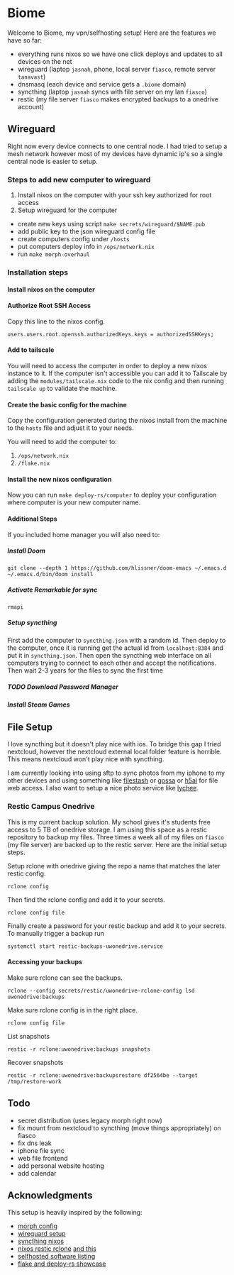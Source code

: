 # Biome

Welcome to Biome, my vpn/selfhosting setup!
Here are the features we have so far:
- everything runs nixos so we have one click deploys and updates to all devices on the net
- wireguard (laptop `jasnah`, phone, local server `fiasco`, remote server `tanavast`)
- dnsmasq (each device and service gets a `.biome` domain)
- syncthing (laptop `jasnah` syncs with file server on my lan `fiasco`)
- restic (my file server `fiasco` makes encrypted backups to a onedrive account)

## Wireguard

Right now every device connects to one central node. I had tried to setup a mesh network however most of my devices
have dynamic ip's so a single central node is easier to setup.

### Steps to add new computer to wireguard

1. Install nixos on the computer with your ssh key authorized for root access
2. Setup wireguard for the computer
  - create new keys using script `make secrets/wireguard/$NAME.pub`
  - add public key to the json wireguard config file
  - create computers config under `/hosts`
  - put computers deploy info in `/ops/network.nix`
  - run `make morph-overhaul`
  
### Installation steps

#### Install nixos on the computer

#### Authorize Root SSH Access
Copy this line to the nixos config.
```
users.users.root.openssh.authorizedKeys.keys = authorizedSSHKeys;
```
#### Add to tailscale
You will need to access the computer in order to deploy a new nixos instance to it.
If the computer isn't accessible you can add it to Tailscale by adding the `modules/tailscale.nix`
code to the nix config and then running `tailscale up` to validate the machine.

#### Create the basic config for the machine
Copy the configuration generated during the nixos install from the machine to the `hosts` file and
adjust it to your needs.

You will need to add the computer to:
1. `/ops/network.nix`
2. `/flake.nix`

#### Install the new nixos configuration
Now you can run `make deploy-rs/computer` to deploy your configuration where computer is your new computer name.

#### Additional Steps
If you included home manager you will also need to:

##### Install Doom

```
git clone --depth 1 https://github.com/hlissner/doom-emacs ~/.emacs.d
~/.emacs.d/bin/doom install
```

##### Activate Remarkable for sync
```
rmapi
```


##### Setup syncthing

First add the computer to `syncthing.json` with a random id.
Then deploy to the computer, once it is running get the actual id from `localhost:8384` and put it in `syncthing.json`.
Then open the syncthing web interface on all computers trying to connect to each other and accept the notifications.
Then wait 2-3 years for the files to sync the first time

##### TODO Download Password Manager

##### Install Steam Games

## File Setup

I love syncthing but it doesn't play nice with ios. To bridge this gap I tried nextcloud, however the nextcloud
external local folder feature is horrible. This means nextcloud won't play nice with syncthing.

I am currently looking into using sftp to sync photos from my iphone to
my other devices and using something like [filestash](https://www.filestash.app/) or [gossa](https://github.com/pldubouilh/gossa) or [h5ai](https://larsjung.de/h5ai/) for file web access.
I also want to setup a nice photo service like [lychee](https://lychee.electerious.com/).

### Restic Campus Onedrive

This is my current backup solution. My school gives it's students free access
to 5 TB of onedrive storage. I am using this space as a restic repository
to backup my files. Three times a week all of my files on `fiasco` (my file server) are backed
up to the restic server. Here are the initial setup steps.


Setup rclone with onedrive giving the repo a name that matches the later restic config.
```
rclone config
```
Then find the rclone config and add it to your secrets.
```
rclone config file
```
Finally create a password for your restic backup and add it to your secrets. To manually trigger a backup run
```
systemctl start restic-backups-uwonedrive.service
```

#### Accessing your backups

Make sure rclone can see the backups.
```
rclone --config secrets/restic/uwonedrive-rclone-config lsd uwonedrive:backups
```

Make sure rclone config is in the right place.
```
rclone config file
```

List snapshots

```
restic -r rclone:uwonedrive:backups snapshots
```

Recover snapshots
```
restic -r rclone:uwonedrive:backupsrestore df2564be --target /tmp/restore-work
```

## Todo

- secret distribution (uses legacy morph right now)
- fix mount from nextcloud to syncthing (move things appropriately) on fiasco
- fix dns leak
- iphone file sync
- web file frontend
- add personal website hosting
- add calendar 
 
## Acknowledgments

This setup is heavily inspired by the following:

- [morph config](https://github.com/Xe/blog-nixos-configs)
- [wireguard setup](https://github.com/abcdw/rde)
- [syncthing nixos](https://cloud.tissot.de/gitea/benneti/nixos/src/commit/a6ec7bd0206642537596ffdf11049af8312ca6c6)
- [nixos restic rclone](https://francis.begyn.be/blog/nixos-restic-backups) [and this](https://wiki.cont.run/self-hosted-services/)
- [selfhosted software listing](https://github.com/awesome-selfhosted/awesome-selfhosted)
- [flake and deploy-rs showcase](https://github.com/bbigras/nix-config/blob/master/nix/mk-host.nix)
